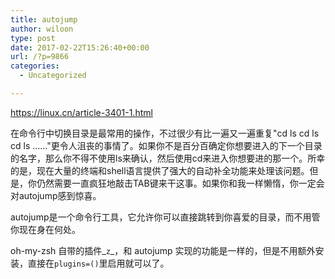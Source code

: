 ```yaml
---
title: autojump
author: wiloon
type: post
date: 2017-02-22T15:26:40+00:00
url: /?p=9866
categories:
  - Uncategorized

---
```

https://linux.cn/article-3401-1.html

在命令行中切换目录是最常用的操作，不过很少有比一遍又一遍重复"cd ls cd ls cd ls ……"更令人沮丧的事情了。如果你不是百分百确定你想要进入的下一个目录的名字，那么你不得不使用ls来确认，然后使用cd来进入你想要进的那一个。所幸的是，现在大量的终端和shell语言提供了强大的自动补全功能来处理该问题。但是，你仍然需要一直疯狂地敲击TAB键来干这事。如果你和我一样懒惰，你一定会对autojump感到惊喜。

autojump是一个命令行工具，它允许你可以直接跳转到你喜爱的目录，而不用管你现在身在何处。


oh-my-zsh 自带的插件_<code class="highlighter-rouge">z</code>_，和 autojump 实现的功能是一样的，但是不用额外安装，直接在<code class="highlighter-rouge">plugins=()</code>里启用就可以了。